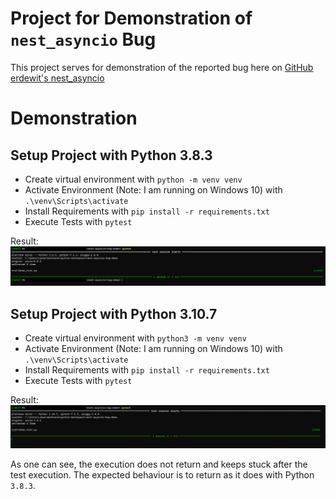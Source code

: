 # Project for Demonstration of `nest_asyncio` Bug

This project serves for demonstration of the reported bug here
on [GitHub erdewit's nest_asyncio](https://github.com/erdewit/nest_asyncio/issues/74)

# Demonstration

## Setup Project with Python 3.8.3

* Create virtual environment with `python -m venv venv`
* Activate Environment (Note: I am running on Windows 10) with `.\venv\Scripts\activate`
* Install Requirements with `pip install -r requirements.txt`
* Execute Tests with `pytest`

Result:
![Screenshot Test Execution Python 3.8.3](img/screenshot-test-execution-python-3-8-3.png)

## Setup Project with Python 3.10.7

* Create virtual environment with `python3 -m venv venv`
* Activate Environment (Note: I am running on Windows 10) with `.\venv\Scripts\activate`
* Install Requirements with `pip install -r requirements.txt`
* Execute Tests with `pytest`

Result:
![Screenshot Test Execution Python 3.8.3](img/screenshot-test-execution-python-3-10-7.png)

As one can see, the execution does not return and keeps stuck after the test execution.
The expected behaviour is to return as it does with Python `3.8.3`.
